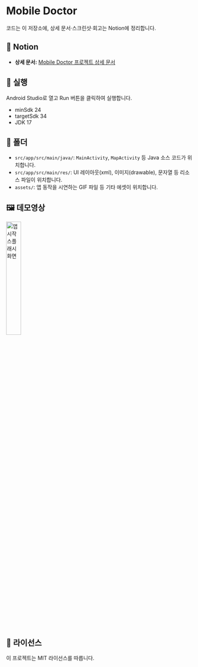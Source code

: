 # Mobile Doctor

코드는 이 저장소에, 상세 문서·스크린샷·회고는 Notion에 정리합니다.



## 🔗 Notion

  - **상세 문서:** [Mobile Doctor 프로젝트 상세 문서](https://www.notion.so/Mobile-Doctor-Android-93f528f91dae4711bd7f2ae923edce6f?source=copy_link)



## 🚀 실행

Android Studio로 열고 Run 버튼을 클릭하여 실행합니다.

  - minSdk 24
  - targetSdk 34
  - JDK 17



## 📂 폴더

  - `src/app/src/main/java/`: `MainActivity`, `MapActivity` 등 Java 소스 코드가 위치합니다.
  - `src/app/src/main/res/`: UI 레이아웃(xml), 이미지(drawable), 문자열 등 리소스 파일이 위치합니다.
  - `assets/`: 앱 동작을 시연하는 GIF 파일 등 기타 에셋이 위치합니다.



## 🖼️ 데모영상

<img src="assets/mobile-doctor-demo.gif" alt="앱 시작 스플래시 화면" width="28%"/>



## 📄 라이선스

이 프로젝트는 MIT 라이선스를 따릅니다.
